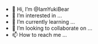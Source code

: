 - 👋 Hi, I’m @IamYukiBear
- 👀 I’m interested in ...
- 🌱 I’m currently learning ...
- 💞️ I’m looking to collaborate on ...
- 📫 How to reach me ...

<!---
IamYukiBear/IamYukiBear is a ✨ special ✨ repository because its `README.md` (this file) appears on your GitHub profile.
You can click the Preview link to take a look at your changes.
--->
